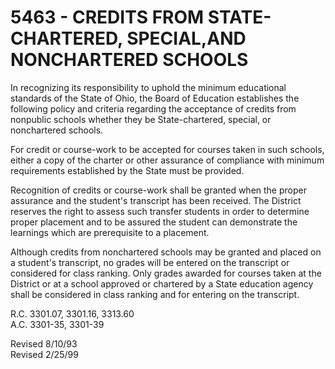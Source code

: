 5463 - CREDITS FROM STATE-CHARTERED, SPECIAL,AND NONCHARTERED SCHOOLS
=====================================================================

In recognizing its responsibility to uphold the minimum educational
standards of the State of Ohio, the Board of Education establishes the
following policy and criteria regarding the acceptance of credits from
nonpublic schools whether they be State-chartered, special, or
nonchartered schools.

For credit or course-work to be accepted for courses taken in such
schools, either a copy of the charter or other assurance of compliance
with minimum requirements established by the State must be provided.

Recognition of credits or course-work shall be granted when the proper
assurance and the student's transcript has been received. The District
reserves the right to assess such transfer students in order to
determine proper placement and to be assured the student can demonstrate
the learnings which are prerequisite to a placement.

Although credits from nonchartered schools may be granted and placed on
a student's transcript, no grades will be entered on the transcript or
considered for class ranking. Only grades awarded for courses taken at
the District or at a school approved or chartered by a State education
agency shall be considered in class ranking and for entering on the
transcript.

R.C. 3301.07, 3301.16, 3313.60\
 A.C. 3301-35, 3301-39

Revised 8/10/93\
 Revised 2/25/99
